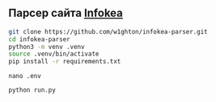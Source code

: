 <h2>Парсер сайта <a href='https://www.infokea.narod.ru/podstr_5.htm'>Infokea</h2>

```bash
git clone https://github.com/w1ghton/infokea-parser.git
cd infokea-parser
python3 -m venv .venv
source .venv/bin/activate
pip install -r requirements.txt
```

`nano .env`

`python run.py`
